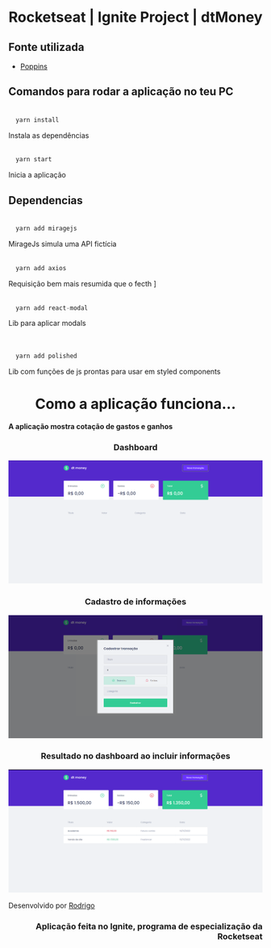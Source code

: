 <h1 align="center">Rocketseat | Ignite Project | dtMoney</h1>

<h2>Fonte utilizada</h2>

* [Poppins](https://fonts.google.com/specimen/Poppins)


<h2>Comandos para rodar a aplicação no teu PC</h2>

``` ruby

  yarn install

```

Instala as dependências


```  ruby

  yarn start 

```

Inicia a aplicação


<h2>Dependencias</h2>

``` css
  
  yarn add miragejs

```

MirageJs simula uma API fictícia 


``` css 
  
  yarn add axios

```

Requisição bem mais resumida que o fecth ]

``` java
  
  yarn add react-modal

```

Lib para aplicar modals



``` css
  
  
  yarn add polished

```

Lib com funções de js prontas para usar em styled components



<h1 align="center">Como a aplicação funciona...</h1>

<strong>A aplicação mostra cotação de gastos e ganhos</strong>

<h3 align="center">Dashboard</h3>
<div align="center">
  <img src="src/assets/prints/img01.png"/>
</div>

<h3 align="center">Cadastro de informações</h3>
<div align="center">
   <img src="src/assets/prints/img02.png"/>
</div>


<h3 align="center">Resultado no dashboard ao incluir informações</h3>
<div align="center">
   <img src="src/assets/prints/img03.png"/>
</div>


Desenvolvido por [Rodrigo](https://github.com/rdg-404)
<h3 align="right">Aplicação feita no Ignite, programa de especialização da Rocketseat</h3>
